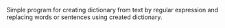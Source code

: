 Simple program for creating dictionary from text by regular expression and replacing words or sentences using created dictionary.